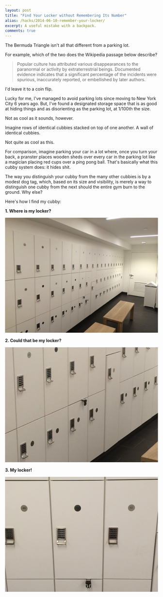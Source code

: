```yaml
---
layout: post
title: "Find Your Locker without Remembering Its Number"
alias: /hacks/2014-06-10-remember-your-locker/
excerpt: A useful mistake with a backpack.
comments: true
---
```


The Bermuda Triangle isn't all that different from a parking lot.

For example, which of the two does the  Wikipedia passage below describe?  
> Popular culture has attributed various disappearances to the paranormal or activity by extraterrestrial beings. Documented evidence indicates that a significant
> percentage of the incidents were spurious, inaccurately reported, or embellished by 
> later authors.

I'd leave it to a coin flip. 

Lucky for me, I've managed to avoid parking lots since moving to New York City 6 years ago. But, I've found a designated storage space that is as good at hiding things and as disorienting as the parking lot, at 1/100th the size.  

Not as cool as it sounds, however.  

Imagine rows of identical cubbies stacked on top of one another. A wall of identical cubbies. 

Not quite as cool as this.


For comparison, imagine parking your car in a lot where, once you turn your back, a pranster places wooden sheds over every car in the parking lot like a magician placing red cups over a ping pong ball. That's basically what this cubby system does: it hides shit. 

The way you distinguish your cubby from the many other cubbies is by a modest dog tag, which, based on its size and visibility, is merely a way to distinguish one cubby from the next should the entire gym burn to the ground. Why else?

Here's how I find my cubby:

**1. Where is my locker?**  

![Where is my locker?](/assets/images/find-locker-hack-1.JPG)

**2. Could that be my locker?**  

![Could that be my locker?](/assets/images/find-locker-hack-2.JPG)

**3. My locker!**  

![It's my locker!](/assets/images/find-locker-hack-3.JPG)

<a href="https://plus.google.com/+VincentBarr0?rel=author"></a>